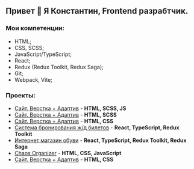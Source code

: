 ## Привет 👋 Я Константин, Frontend разрабтчик.

### Мои компетенции: 
- HTML;
- CSS, SCSS;
- JavaScript/TypeScript;
- React;
- Redux (Redux Toolkit, Redux Saga);
- Git;
- Webpack, Vite;

  
### Проекты: 
- [Сайт. Верстка + Адаптив](https://github.com/Kohstantih/rezilla__landing) - **HTML, SCSS, JS**
- [Сайт. Верстка + Адаптив](https://github.com/Kohstantih/positivus) - **HTML, SCSS**
- [Сайт. Верстка + Адаптив](https://github.com/Kohstantih/kropp-fitness) - **HTML, CSS**
- [Система бронирования ж/д билетов](https://github.com/Kohstantih/diploma_railway-ticket-booking-system.git) - **React, TypeScript, Redux Toolkit**
- [Интернет магазин обуви](https://github.com/Kohstantih/react_diploma_online-shoe-store.git) - **React, TypeScript, Redux Toolkit, Redux Saga**
- [Chaos Organizer](https://github.com/Kohstantih/ahj-diploma-chaos_organizer.git) - **HTML, CSS, JavaScript**
- [Сайт. Верстка + Адаптив](https://github.com/Kohstantih/Diplom_adaptive.git) - **HTML, CSS**

<!--
[]() - ****
-->
